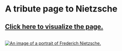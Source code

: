 
<!DOCTYPE html>
<html>
   <h1> A tribute page to Nietzsche </h1>
 <p>
  <a href = "https://healthreminder.github.io/Nietzsche-Tribute-HTML-Page/"><h2> Click here to visualize the page. </h2></a>
 </p>
  <a href = "https://en.wikipedia.org/wiki/Friedrich_Nietzsche" target = "_blank">
  <br>
   <img src = "https://upload.wikimedia.org/wikipedia/commons/thumb/1/1b/Nietzsche187a.jpg/220px-Nietzsche187a.jpg" alt = "An image of a portrait of Frederich Nietzsche." id="portrait_image">
   </a>
 
 <br><p> </p>
 <br><p> </p>
 <br><p> </p>
 <br><p> </p>

</html>
